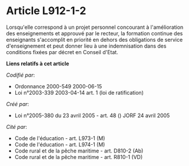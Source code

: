 # Article L912-1-2

Lorsqu'elle correspond à un projet personnel concourant à l'amélioration des enseignements et approuvé par le recteur, la
formation continue des enseignants s'accomplit en priorité en dehors des obligations de service d'enseignement et peut donner
lieu à une indemnisation dans des conditions fixées par décret en Conseil d'Etat.

**Liens relatifs à cet article**

_Codifié par_:

  - Ordonnance 2000-549 2000-06-15
  - Loi n°2003-339 2003-04-14 art. 1 (loi de ratification)

_Créé par_:

  - Loi n°2005-380 du 23 avril 2005 - art. 48 () JORF 24 avril 2005

_Cité par_:

  - Code de l'éducation - art. L973-1 (M)
  - Code de l'éducation - art. L974-1 (M)
  - Code rural et de la pêche maritime - art. D810-2 (Ab)
  - Code rural et de la pêche maritime - art. R810-1 (VD)
